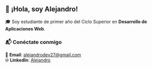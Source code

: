 ## 👋 ¡Hola, soy Alejandro! 

🎓 Soy estudiante de primer año del Ciclo Superior en **Desarrollo de Aplicaciones Web**.

### 📬 Conéctate conmigo

📧 **Email**: [alejandrodev27@gmail.com](mailto:alejandrodev27@gmail.com)  
🌐 **LinkedIn**: [Alejandro](https://www.linkedin.com/in/alejandro-pe%C3%B1a-fern%C3%A1ndez-6a1025332/)
